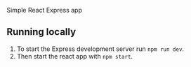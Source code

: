 Simple React Express app

## Running locally

1. To start the Express development server run `npm run dev`.
2. Then start the react app with `npm start`.


